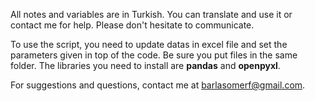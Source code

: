 All notes and variables are in Turkish. You can translate and use it or contact me for help. Please don't hesitate to communicate.

To use the script, you need to update datas in excel file and set the parameters given in top of the code. Be sure you put files in the same folder.
The libraries you need to install are **pandas** and **openpyxl**.

For suggestions and questions, contact me at barlasomerf@gmail.com.
